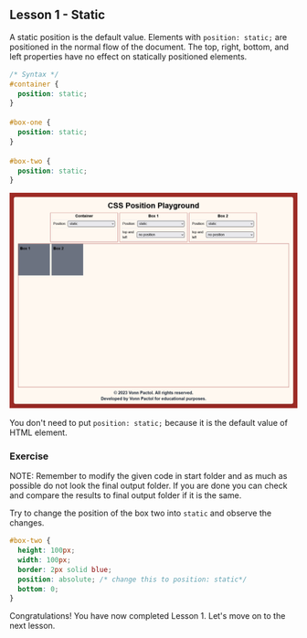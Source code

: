 ## Lesson 1 - Static

A static position is the default value. Elements with `position: static;` are positioned in the normal flow of the document. The top, right, bottom, and left properties have no effect on statically positioned elements.

```css
/* Syntax */
#container {
  position: static;
}

#box-one {
  position: static;
}

#box-two {
  position: static;
}
```

![Position Static Output](../images/static.png)

You don't need to put `position: static;` because it is the default value of HTML element.

### Exercise

NOTE: Remember to modify the given code in start folder and as much as possible do not look the final output folder. If you are done you can check and compare the results to final output folder if it is the same.

Try to change the position of the box two into `static` and observe the changes.

```css
#box-two {
  height: 100px;
  width: 100px;
  border: 2px solid blue;
  position: absolute; /* change this to position: static*/
  bottom: 0;
}
```

Congratulations! You have now completed Lesson 1. Let's move on to the next lesson.
